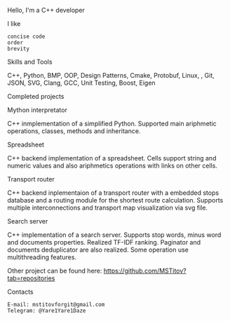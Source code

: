 Hello, I'm a C++ developer

I like

    concise code
    order
    brevity

Skills and Tools

C++, Python, BMP, OOP, Design Patterns, Cmake, Protobuf, Linux, , Git, JSON, SVG, Clang, GCC, Unit Testing, Boost, Eigen

Completed projects

Mython interpretator

C++ inmplementation of a simplified Python. Supported main ariphmetic operations, classes, methods and inheritance.

Spreadsheet

C++ backend implementation of a spreadsheet. Cells support string and numeric values and also ariphmetics operations with links on other cells.

Transport router

C++ backend inplementaion of a transport router with a embedded stops database and a routing module for the shortest route calculation. Supports multiple interconnections and transport map visualization via svg file.

Search server

C++ implementation of a search server. Supports stop words, minus word and documents properties. Realized TF-IDF ranking. Paginator and documents deduplicator are also realized. Some operation use multithreading features.

Other project can be found here: https://github.com/MSTitov?tab=repositories

Contacts

    E-mail: mstitovforgit@gmail.com
    Telegram: @Yare1Yare1Daze
